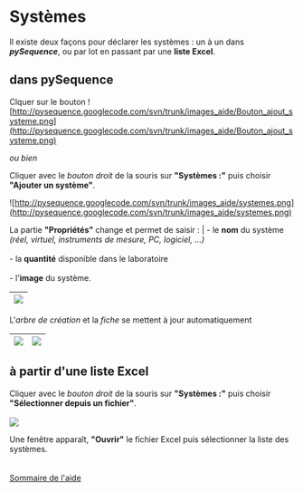 # Systèmes #

Il existe deux façons pour déclarer les systèmes : un à un dans _**pySequence**_, ou par lot en passant par une **liste Excel**.


## dans pySequence ##

Clquer sur le bouton ![http://pysequence.googlecode.com/svn/trunk/images_aide/Bouton_ajout_systeme.png](http://pysequence.googlecode.com/svn/trunk/images_aide/Bouton_ajout_systeme.png)

_ou bien_

Cliquer avec le _bouton droit_ de la souris sur **"Systèmes :"** puis choisir **"Ajouter un système"**.

![http://pysequence.googlecode.com/svn/trunk/images_aide/systemes.png](http://pysequence.googlecode.com/svn/trunk/images_aide/systemes.png)

La partie **"Propriétés"** change et permet de saisir :
| - le **nom** du système<br>   <i>(réel, virtuel, instruments de mesure, PC, logiciel, ...)</i><br><br> - la <b>quantité</b> disponible dans le laboratoire<br><br> - l'<b>image</b> du système.<table><thead><th><img src='http://pysequence.googlecode.com/svn/trunk/images_aide/images_systeme.png' /></th></thead><tbody></tbody></table>

L'<i>arbre de création</i> et la <i>fiche</i> se mettent à jour automatiquement<br>
<table><thead><th><img src='http://pysequence.googlecode.com/svn/trunk/images_aide/systeme_arbre.png' /></th><th><img src='http://pysequence.googlecode.com/svn/trunk/images_aide/systemes_fiche.png' /></th></thead><tbody></tbody></table>

<h2>à partir d'une liste Excel</h2>

Cliquer avec le <i>bouton droit</i> de la souris sur <b>"Systèmes :"</b> puis choisir <b>"Sélectionner depuis un fichier"</b>.<br>
<br>
<img src='http://pysequence.googlecode.com/svn/trunk/images_aide/systemes_excel.png' />

Une fenêtre apparaît, <b>"Ouvrir"</b> le fichier Excel puis sélectionner la liste des systèmes.<br>
<br>
<br>
<a href='Aide.md'>Sommaire de l'aide</a>